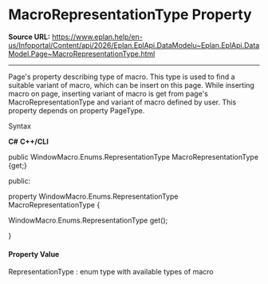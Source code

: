 # MacroRepresentationType Property

**Source URL:** https://www.eplan.help/en-us/Infoportal/Content/api/2026/Eplan.EplApi.DataModelu~Eplan.EplApi.DataModel.Page~MacroRepresentationType.html

---

Page's property describing type of macro. This type is used to find a suitable variant of macro, which can be insert on this page. While inserting macro on page, inserting variant of macro is get from page's MacroRepresentationType and variant of macro defined by user. This property depends on property PageType.

Syntax

**C#**
**C++/CLI**


public WindowMacro.Enums.RepresentationType MacroRepresentationType {get;}

public:

property WindowMacro.Enums.RepresentationType MacroRepresentationType {

   WindowMacro.Enums.RepresentationType get();

}


#### Property Value

RepresentationType : enum type with available types of macro
